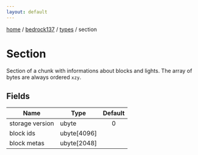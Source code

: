```yaml
---
layout: default
---
```


[home](/)  /  [bedrock137](/protocol/bedrock137)  /  [types](/protocol/bedrock137/types)  /  section

# Section

Section of a chunk with informations about blocks and lights. The array of bytes are always ordered `xzy`.

## Fields

Name | Type | Default
---|---|:---:
storage version | ubyte | 0
block ids | ubyte[4096] | 
block metas | ubyte[2048] | 

